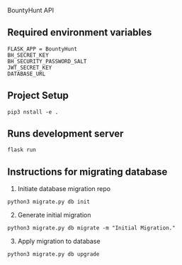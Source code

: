 BountyHunt API

## Required environment variables
```
FLASK_APP = BountyHunt
BH_SECRET_KEY
BH_SECURITY_PASSWORD_SALT
JWT_SECRET_KEY
DATABASE_URL
```

## Project Setup
```
pip3 nstall -e .
```

## Runs development server
```
flask run
```

## Instructions for migrating database
1. Initiate database migration repo
```
python3 migrate.py db init
```

2. Generate initial migration
```
python3 migrate.py db migrate -m "Initial Migration."
```

3. Apply migration to database
```
python3 migrate.py db upgrade
```